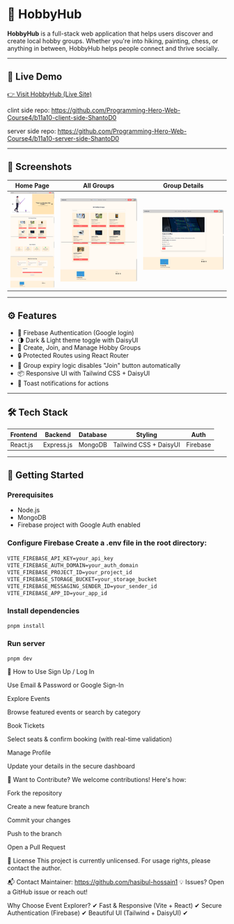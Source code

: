 

# 🧩 HobbyHub

**HobbyHub** is a full-stack web application that helps users discover and create local hobby groups. Whether you're into hiking, painting, chess, or anything in between, HobbyHub helps people connect and thrive socially.

---

## 🔗 Live Demo

[👉 Visit HobbyHub (Live Site)](https://hobbyhub-a10.netlify.app/)

clint side repo: https://github.com/Programming-Hero-Web-Course4/b11a10-client-side-ShantoD0

server side repo: https://github.com/Programming-Hero-Web-Course4/b11a10-server-side-ShantoD0

---

## 📸 Screenshots

| Home Page | All Groups | Group Details |
|-----------|------------|----------------|
| ![Home](https://github.com/hasibul-hossain1/Hobby-Hub-client/blob/main/public/home.png) | ![All Groups](https://github.com/hasibul-hossain1/Hobby-Hub-client/blob/main/public/allgroup.png) | ![Details](https://github.com/hasibul-hossain1/Hobby-Hub-client/blob/main/public/group.png) |

---

## ⚙️ Features

- 🔐 Firebase Authentication (Google login)
- 🌗 Dark & Light theme toggle with DaisyUI
- 📍 Create, Join, and Manage Hobby Groups
- 🔒 Protected Routes using React Router
- 📅 Group expiry logic disables "Join" button automatically
- 📦 Responsive UI with Tailwind CSS + DaisyUI
- 🧪 Toast notifications for actions

---

## 🛠 Tech Stack

| Frontend | Backend | Database | Styling | Auth |
|----------|---------|----------|---------|------|
| React.js | Express.js | MongoDB | Tailwind CSS + DaisyUI | Firebase |

---

## 🚀 Getting Started

### Prerequisites

- Node.js
- MongoDB
- Firebase project with Google Auth enabled

### Configure Firebase Create a .env file in the root directory:
```
VITE_FIREBASE_API_KEY=your_api_key
VITE_FIREBASE_AUTH_DOMAIN=your_auth_domain
VITE_FIREBASE_PROJECT_ID=your_project_id
VITE_FIREBASE_STORAGE_BUCKET=your_storage_bucket
VITE_FIREBASE_MESSAGING_SENDER_ID=your_sender_id
VITE_FIREBASE_APP_ID=your_app_id

```

### Install dependencies
```
pnpm install
```

### Run server
```
pnpm dev
```

📖 How to Use Sign Up / Log In

Use Email & Password or Google Sign-In

Explore Events

Browse featured events or search by category

Book Tickets

Select seats & confirm booking (with real-time validation)

Manage Profile

Update your details in the secure dashboard

🤝 Want to Contribute? We welcome contributions! Here's how:

Fork the repository

Create a new feature branch

Commit your changes

Push to the branch

Open a Pull Request

📜 License This project is currently unlicensed. For usage rights, please contact the author.

📬 Contact Maintainer: https://github.com/hasibul-hossain1 💡 Issues? Open a GitHub issue or reach out!

Why Choose Event Explorer? ✔ Fast & Responsive (Vite + React) ✔ Secure Authentication (Firebase) ✔ Beautiful UI (Tailwind + DaisyUI) ✔
